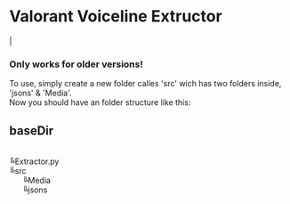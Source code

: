 <h1> Valorant Voiceline Extructor </h1> | <h3>Only works for older versions!</h3>

To use, simply create a new folder calles 'src' wich has two folders inside, 'jsons' & 'Media'.<br>
Now you should have an folder structure like this:


<h2>baseDir</h2><br>
╚Extractor.py<br>
╚src<br>
&nbsp;&nbsp;&nbsp;&nbsp;&nbsp;&nbsp;╚Media<br>
&nbsp;&nbsp;&nbsp;&nbsp;&nbsp;&nbsp;╚jsons 
